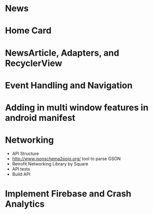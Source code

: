 # News

# Home Card

# NewsArticle, Adapters, and RecyclerView

# Event Handling and Navigation

# Adding in multi window features in android manifest

# Networking
 - API Structure
 - http://www.jsonschema2pojo.org/ tool to parse GSON
 - Retrofit Networking Library by Square
 - API tests
 - Build API

# Implement Firebase and Crash Analytics
